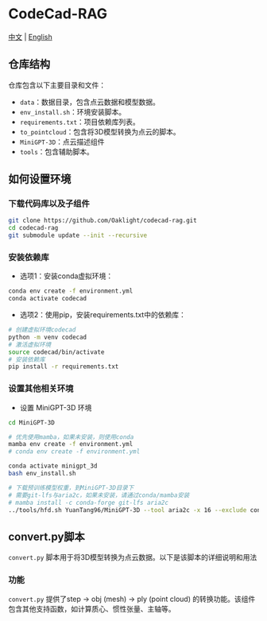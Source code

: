 # CodeCad-RAG

[中文](./README_zh.md) | [English](./README.md)

## 仓库结构

仓库包含以下主要目录和文件：

* `data`：数据目录，包含点云数据和模型数据。
* `env_install.sh`：环境安装脚本。
* `requirements.txt`：项目依赖库列表。
* `to_pointcloud`：包含将3D模型转换为点云的脚本。
* `MiniGPT-3D`：点云描述组件
* `tools`：包含辅助脚本。

## 如何设置环境

### 下载代码库以及子组件

```bash
git clone https://github.com/Oaklight/codecad-rag.git
cd codecad-rag
git submodule update --init --recursive
```

### 安装依赖库

* 选项1：安装conda虚拟环境：

```bash
conda env create -f environment.yml
conda activate codecad
```

* 选项2：使用pip，安装requirements.txt中的依赖库：

```bash
# 创建虚拟环境codecad
python -m venv codecad
# 激活虚拟环境
source codecad/bin/activate
# 安装依赖库
pip install -r requirements.txt
```

### 设置其他相关环境

* 设置 MiniGPT-3D 环境

```bash
cd MiniGPT-3D

# 优先使用mamba，如果未安装，则使用conda
mamba env create -f environment.yml
# conda env create -f environment.yml

conda activate minigpt_3d
bash env_install.sh

# 下载预训练模型权重，到MiniGPT-3D目录下
# 需要git-lfs与aria2c，如果未安装，请通过conda/mamba安装
# mamba install -c conda-forge git-lfs aria2c
../tools/hfd.sh YuanTang96/MiniGPT-3D --tool aria2c -x 16 --exclude config.json --exclude README.md --exclude .gitattributes
```

## convert.py脚本

`convert.py` 脚本用于将3D模型转换为点云数据。以下是该脚本的详细说明和用法

### 功能

`convert.py` 提供了step -> obj (mesh) -> ply (point cloud) 的转换功能。该组件包含其他支持函数，如计算质心、惯性张量、主轴等。
